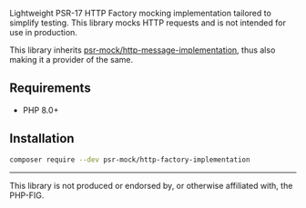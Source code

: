 Lightweight PSR-17 HTTP Factory mocking implementation tailored to simplify testing. This library mocks HTTP requests and is not intended for use in production.

This library inherits [psr-mock/http-message-implementation](https://github.com/psr-mock/http-message-implementation), thus also making it a provider of the same.

## Requirements

- PHP 8.0+

## Installation

```bash
composer require --dev psr-mock/http-factory-implementation
```

---

This library is not produced or endorsed by, or otherwise affiliated with, the PHP-FIG.

